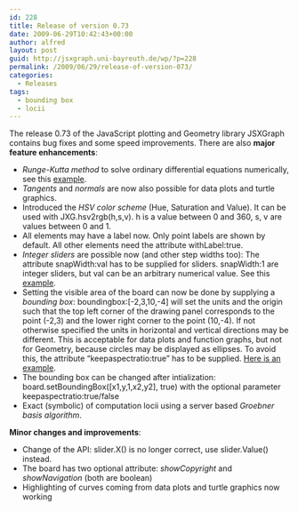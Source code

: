 ```yaml
---
id: 228
title: Release of version 0.73
date: 2009-06-29T10:42:43+00:00
author: alfred
layout: post
guid: http://jsxgraph.uni-bayreuth.de/wp/?p=228
permalink: /2009/06/29/release-of-version-073/
categories:
  - Releases
tags:
  - bounding box
  - locii
---
```

The release 0.73 of the JavaScript plotting and Geometry library JSXGraph contains bug fixes and some speed improvements. There are also **major feature enhancements**:

* _Runge-Kutta method_ to solve ordinary differential equations numerically, see this [example](http://jsxgraph.uni-bayreuth.de/wiki/index.php/Predator-Prey_equations). 
* _Tangents_ and _normals_ are now also possible for data plots and turtle graphics. 
* Introduced the _HSV color scheme_ (Hue, Saturation and Value). It can be used with JXG.hsv2rgb(h,s,v). h is a value between 0 and 360, s, v are values between 0 and 1. 
* All elements may have a label now. Only point labels are shown by default. All other elements need the attribute withLabel:true. 
* _Integer sliders_ are possible now (and other step widths too): The attribute snapWidth:val has to be supplied for sliders. snapWidth:1 are integer sliders, but val can be an arbitrary numerical value. See this [example](http://jsxgraph.uni-bayreuth.de/wiki/index.php/Power_series_for_the_exponential_function). 
* Setting the visible area of the board can now be done by supplying a _bounding box_: boundingbox:[-2,3,10,-4] will set the units and the origin such that the top left corner of the drawing panel corresponds to the point (-2,3) and the lower right corner to the point (10,-4). If not otherwise specified the units in horizontal and vertical directions may be different. This is acceptable for data plots and function graphs, but not for Geometry, because circles may be displayed as ellipses. To avoid this, the attribute &#8220;keepaspectratio:true&#8221; has to be supplied. [Here is an example](http://jsxgraph.uni-bayreuth.de/wiki/index.php/Bounding_box). 
* The bounding box can be changed after intialization: board.setBoundingBox([x1,y,1,x2,y2], true) with the optional parameter keepaspectratio:true/false 
* Exact (symbolic) of computation locii using a server based _Groebner basis algorithm_. 
                                
**Minor changes and improvements**:
                                
* Change of the API: slider.X() is no longer correct, use slider.Value() instead. 
* The board has two optional attribute: _showCopyright_ and _showNavigation_ (both are boolean) 
* Highlighting of curves coming from data plots and turtle graphics now working
